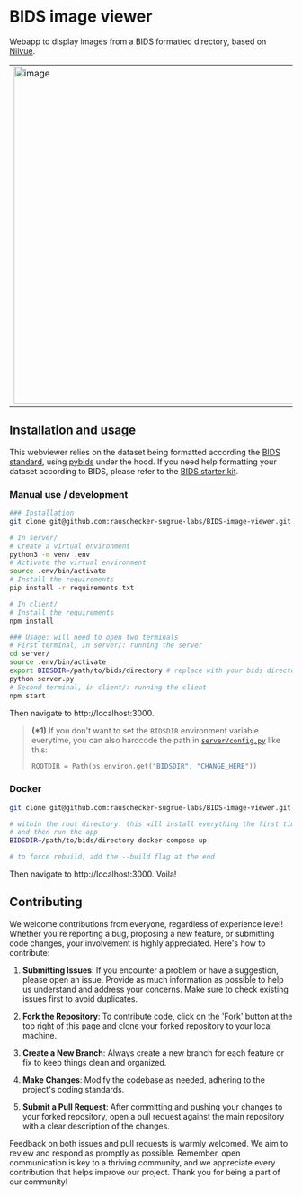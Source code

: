 # BIDS image viewer

Webapp to display images from a BIDS formatted directory, based on [Niivue](https://github.com/niivue/niivue).

<table>
<tr>
<td><img src="https://github.com/rauschecker-sugrue-labs/BIDS-image-viewer/assets/65797646/7f0dafda-55b3-49d5-a62f-c62921653b0a" alt="image" width="600"/></td>
<td><img src="https://github.com/rauschecker-sugrue-labs/BIDS-image-viewer/assets/65797646/39fede2d-81c8-4f08-9e8c-b31be2ed2fe1" alt="image" width="600"/></td>
</tr>
</table>

## Installation and usage

This webviewer relies on the dataset being formatted according the [BIDS standard](https://bids.neuroimaging.io/), using [pybids](https://github.com/bids-standard/pybids) under the hood. If you need help formatting your dataset according to BIDS, please refer to the [BIDS starter kit](https://bids-standard.github.io/bids-starter-kit/).

### Manual use / development

```bash
### Installation
git clone git@github.com:rauschecker-sugrue-labs/BIDS-image-viewer.git

# In server/
# Create a virtual environment
python3 -m venv .env
# Activate the virtual environment
source .env/bin/activate
# Install the requirements
pip install -r requirements.txt

# In client/
# Install the requirements
npm install

### Usage: will need to open two terminals
# First terminal, in server/: running the server
cd server/
source .env/bin/activate
export BIDSDIR=/path/to/bids/directory # replace with your bids directory (*1)
python server.py
# Second terminal, in client/: running the client
npm start
```

Then navigate to http://localhost:3000.

> **(\*1)** If you don't want to set the `BIDSDIR` environment variable everytime, you can also hardcode the path in [`server/config.py`](server/config.py#L6) like this:
>
> ```python
> ROOTDIR = Path(os.environ.get("BIDSDIR", "CHANGE_HERE"))
> ```

### Docker

```bash
git clone git@github.com:rauschecker-sugrue-labs/BIDS-image-viewer.git

# within the root directory: this will install everything the first time,
# and then run the app
BIDSDIR=/path/to/bids/directory docker-compose up

# to force rebuild, add the --build flag at the end
```

Then navigate to http://localhost:3000. Voila!

## Contributing

We welcome contributions from everyone, regardless of experience level! Whether you're reporting a bug, proposing a new feature, or submitting code changes, your involvement is highly appreciated. Here's how to contribute:

1. **Submitting Issues**: If you encounter a problem or have a suggestion, please open an issue. Provide as much information as possible to help us understand and address your concerns. Make sure to check existing issues first to avoid duplicates.

2. **Fork the Repository**: To contribute code, click on the 'Fork' button at the top right of this page and clone your forked repository to your local machine.

3. **Create a New Branch**: Always create a new branch for each feature or fix to keep things clean and organized.

4. **Make Changes**: Modify the codebase as needed, adhering to the project's coding standards.

5. **Submit a Pull Request**: After committing and pushing your changes to your forked repository, open a pull request against the main repository with a clear description of the changes.

Feedback on both issues and pull requests is warmly welcomed. We aim to review and respond as promptly as possible. Remember, open communication is key to a thriving community, and we appreciate every contribution that helps improve our project. Thank you for being a part of our community!
